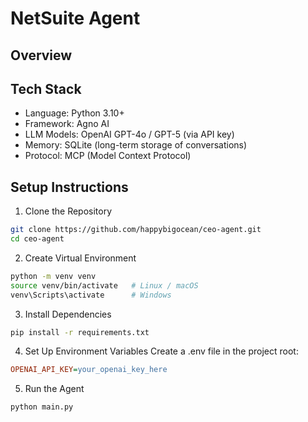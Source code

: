 # NetSuite Agent

## Overview

## Tech Stack
  - Language: Python 3.10+
  - Framework: Agno AI
  - LLM Models: OpenAI GPT-4o / GPT-5 (via API key)
  - Memory: SQLite (long-term storage of conversations)
  - Protocol: MCP (Model Context Protocol)

## Setup Instructions

1. Clone the Repository
```bash
git clone https://github.com/happybigocean/ceo-agent.git
cd ceo-agent
```

2. Create Virtual Environment
```bash
python -m venv venv
source venv/bin/activate   # Linux / macOS
venv\Scripts\activate      # Windows
```

3. Install Dependencies
```bash
pip install -r requirements.txt
```

4. Set Up Environment Variables
Create a .env file in the project root:
```ini
OPENAI_API_KEY=your_openai_key_here
```

5. Run the Agent
```bash
python main.py
```


